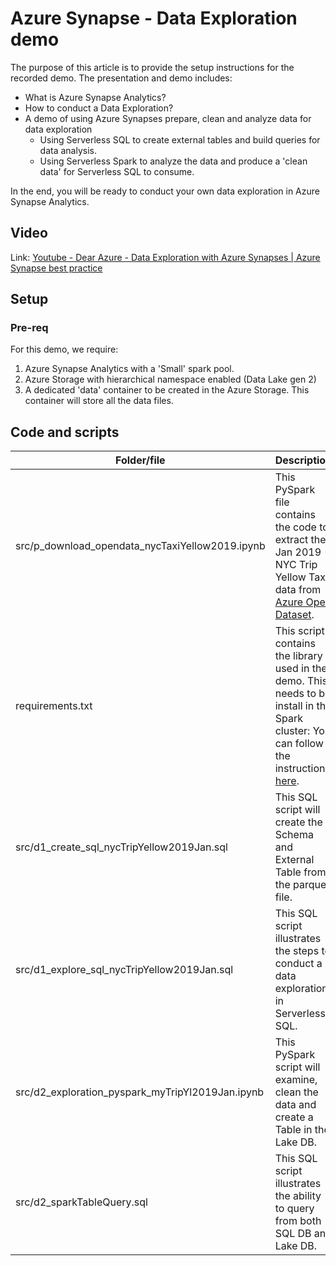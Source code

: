 # Azure Synapse - Data Exploration demo
The purpose of this article is to provide the setup instructions for the recorded demo. The presentation and demo includes: 
- What is Azure Synapse Analytics?
- How to conduct a Data Exploration?
- A demo of using Azure Synapses prepare, clean and analyze data for data exploration
     - Using Serverless SQL to create external tables and build queries for data analysis.
     - Using Serverless Spark to analyze the data and produce a 'clean data' for Serverless SQL to consume.

In the end, you will be ready to conduct your own data exploration in Azure Synapse Analytics.

## Video
Link: [Youtube - Dear Azure - Data Exploration with Azure Synapses | Azure Synapse best practice](https://youtu.be/-OUDrRLJ3gY)

## Setup
### Pre-req
For this demo, we require: 
1. Azure Synapse Analytics with a 'Small' spark pool.
1. Azure Storage with hierarchical namespace enabled (Data Lake gen 2)
1. A dedicated 'data' container to be created in the Azure Storage. This container will store all the data files.

## Code and scripts
| Folder/file | Description |
| --- | --- |
| src/p_download_opendata_nycTaxiYellow2019.ipynb | This PySpark file contains the code to extract the Jan 2019 - NYC Trip Yellow Tax data from [Azure Open Dataset](https://docs.microsoft.com/en-us/azure/open-datasets/dataset-taxi-yellow?tabs=pyspark#azure-synapse). |
| requirements.txt | This script contains the library used in the demo. This needs to be install in the Spark cluster: You can follow the instruction [here](https://docs.microsoft.com/en-us/azure/synapse-analytics/spark/apache-spark-manage-python-packages). |
| src/d1_create_sql_nycTripYellow2019Jan.sql | This SQL script will create the Schema and External Table from the parquet file. |
| src/d1_explore_sql_nycTripYellow2019Jan.sql | This SQL script illustrates the steps to conduct a data exploration in Serverless SQL. |
| src/d2_exploration_pyspark_myTripYl2019Jan.ipynb | This PySpark script will examine, clean the data and create a Table in the Lake DB. |
| src/d2_sparkTableQuery.sql | This SQL script illustrates the ability to query from both SQL DB and Lake DB. |
